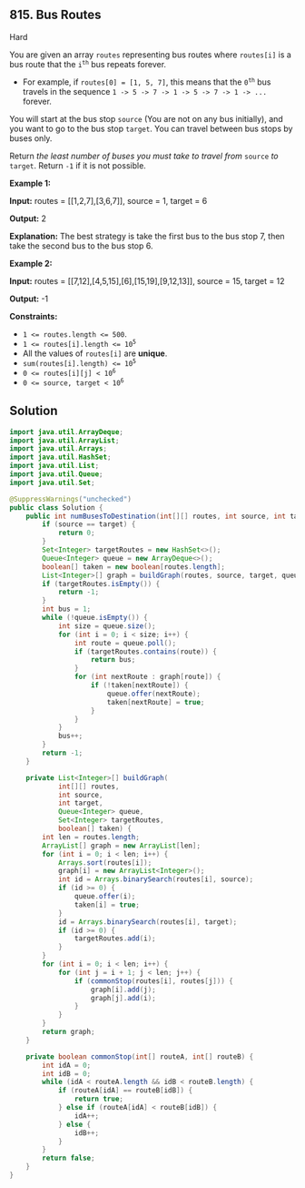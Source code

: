 ## 815\. Bus Routes

Hard

You are given an array `routes` representing bus routes where `routes[i]` is a bus route that the <code>i<sup>th</sup></code> bus repeats forever.

*   For example, if `routes[0] = [1, 5, 7]`, this means that the <code>0<sup>th</sup></code> bus travels in the sequence `1 -> 5 -> 7 -> 1 -> 5 -> 7 -> 1 -> ...` forever.

You will start at the bus stop `source` (You are not on any bus initially), and you want to go to the bus stop `target`. You can travel between bus stops by buses only.

Return _the least number of buses you must take to travel from_ `source` _to_ `target`. Return `-1` if it is not possible.

**Example 1:**

**Input:** routes = [[1,2,7],[3,6,7]], source = 1, target = 6

**Output:** 2

**Explanation:** The best strategy is take the first bus to the bus stop 7, then take the second bus to the bus stop 6.

**Example 2:**

**Input:** routes = [[7,12],[4,5,15],[6],[15,19],[9,12,13]], source = 15, target = 12

**Output:** -1

**Constraints:**

*   `1 <= routes.length <= 500`.
*   <code>1 <= routes[i].length <= 10<sup>5</sup></code>
*   All the values of `routes[i]` are **unique**.
*   <code>sum(routes[i].length) <= 10<sup>5</sup></code>
*   <code>0 <= routes[i][j] < 10<sup>6</sup></code>
*   <code>0 <= source, target < 10<sup>6</sup></code>

## Solution

```java
import java.util.ArrayDeque;
import java.util.ArrayList;
import java.util.Arrays;
import java.util.HashSet;
import java.util.List;
import java.util.Queue;
import java.util.Set;

@SuppressWarnings("unchecked")
public class Solution {
    public int numBusesToDestination(int[][] routes, int source, int target) {
        if (source == target) {
            return 0;
        }
        Set<Integer> targetRoutes = new HashSet<>();
        Queue<Integer> queue = new ArrayDeque<>();
        boolean[] taken = new boolean[routes.length];
        List<Integer>[] graph = buildGraph(routes, source, target, queue, targetRoutes, taken);
        if (targetRoutes.isEmpty()) {
            return -1;
        }
        int bus = 1;
        while (!queue.isEmpty()) {
            int size = queue.size();
            for (int i = 0; i < size; i++) {
                int route = queue.poll();
                if (targetRoutes.contains(route)) {
                    return bus;
                }
                for (int nextRoute : graph[route]) {
                    if (!taken[nextRoute]) {
                        queue.offer(nextRoute);
                        taken[nextRoute] = true;
                    }
                }
            }
            bus++;
        }
        return -1;
    }

    private List<Integer>[] buildGraph(
            int[][] routes,
            int source,
            int target,
            Queue<Integer> queue,
            Set<Integer> targetRoutes,
            boolean[] taken) {
        int len = routes.length;
        ArrayList[] graph = new ArrayList[len];
        for (int i = 0; i < len; i++) {
            Arrays.sort(routes[i]);
            graph[i] = new ArrayList<Integer>();
            int id = Arrays.binarySearch(routes[i], source);
            if (id >= 0) {
                queue.offer(i);
                taken[i] = true;
            }
            id = Arrays.binarySearch(routes[i], target);
            if (id >= 0) {
                targetRoutes.add(i);
            }
        }
        for (int i = 0; i < len; i++) {
            for (int j = i + 1; j < len; j++) {
                if (commonStop(routes[i], routes[j])) {
                    graph[i].add(j);
                    graph[j].add(i);
                }
            }
        }
        return graph;
    }

    private boolean commonStop(int[] routeA, int[] routeB) {
        int idA = 0;
        int idB = 0;
        while (idA < routeA.length && idB < routeB.length) {
            if (routeA[idA] == routeB[idB]) {
                return true;
            } else if (routeA[idA] < routeB[idB]) {
                idA++;
            } else {
                idB++;
            }
        }
        return false;
    }
}
```